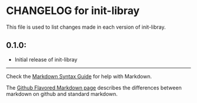 # CHANGELOG for init-libray

This file is used to list changes made in each version of init-libray.

## 0.1.0:

* Initial release of init-libray

- - -
Check the [Markdown Syntax Guide](http://daringfireball.net/projects/markdown/syntax) for help with Markdown.

The [Github Flavored Markdown page](http://github.github.com/github-flavored-markdown/) describes the differences between markdown on github and standard markdown.
